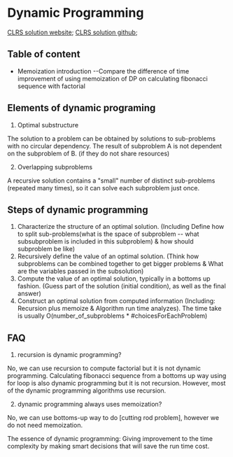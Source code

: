 # Dynamic Programming

[CLRS solution website](http://sites.math.rutgers.edu/~ajl213/CLRS/CLRS.html); [CLRS solution github](https://github.com/gzc/CLRS/blob/master/C06-Heapsort/6.4.md);
## Table of content
- Memoization introduction --Compare the difference of time improvement of using memoization of DP on calculating fibonacci sequence with factorial


## Elements of dynamic programing
1. Optimal substructure

The solution to a problem can be obtained by solutions to sub-problems with no circular dependency. The result of subproblem A is not dependent on the subproblem of B. (if they do not share resources)

2. Overlapping subproblems

A recursive solution contains a "small" number of distinct sub-problems (repeated many times), so it can solve each subproblem just once.

## Steps of dynamic programming
1. Characterize the structure of an optimal solution. (Including Define how to split sub-problems(what is the space of subproblem -- what subsubproblem is included in this subproblem) & how should subproblem be like)
2. Recursively define the value of an optimal solution. (Think how subproblems can be combined together to get bigger problems & What are the variables passed in the subsolution)
3. Compute the value of an optimal solution, typically in a bottoms up fashion. (Guess part of the solution (initial condition), as well as the final answer)
4. Construct an optimal solution from computed information (Including: Recursion plus memoize & Algorithm run time analyzes). The time take is usually O(number_of_subproblems * #choicesForEachProblem)

## FAQ
1. recursion is dynamic programming?

No, we can use recursion to compute factorial but it is not dynamic programming. Calculating fibonacci sequence from a bottoms up way using for loop is also dynamic programming but it is not recursion.
However, most of the dynamic programming algorithms use recursion.


2. dynamic programming always uses memoization?

No, we can use bottoms-up way to do [cutting rod problem], however we do not need memoization.

The essence of dynamic programming:
Giving improvement to the time complexity by making smart decisions that will save the run time cost.